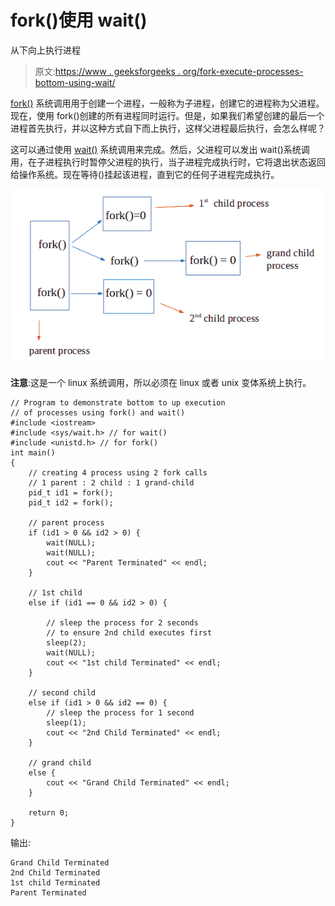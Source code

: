 # fork()使用 wait()

从下向上执行进程

> 原文:[https://www . geeksforgeeks . org/fork-execute-processes-bottom-using-wait/](https://www.geeksforgeeks.org/fork-execute-processes-bottom-using-wait/)

[fork()](https://www.geeksforgeeks.org/fork-system-call/) 系统调用用于创建一个进程，一般称为子进程，创建它的进程称为父进程。现在，使用 fork()创建的所有进程同时运行。但是，如果我们希望创建的最后一个进程首先执行，并以这种方式自下而上执行，这样父进程最后执行，会怎么样呢？

这可以通过使用 [wait()](https://www.geeksforgeeks.org/wait-system-call-c/) 系统调用来完成。然后，父进程可以发出 wait()系统调用，在子进程执行时暂停父进程的执行，当子进程完成执行时，它将退出状态返回给操作系统。现在等待()挂起该进程，直到它的任何子进程完成执行。

![](img/7fbf1892beaa8eb3938b24ea05ff6e74.png)

**注意**:这是一个 linux 系统调用，所以必须在 linux 或者 unix 变体系统上执行。

```
// Program to demonstrate bottom to up execution
// of processes using fork() and wait()
#include <iostream>
#include <sys/wait.h> // for wait()
#include <unistd.h> // for fork()
int main()
{
    // creating 4 process using 2 fork calls
    // 1 parent : 2 child : 1 grand-child
    pid_t id1 = fork();
    pid_t id2 = fork();

    // parent process
    if (id1 > 0 && id2 > 0) {
        wait(NULL);
        wait(NULL);
        cout << "Parent Terminated" << endl;
    }

    // 1st child
    else if (id1 == 0 && id2 > 0) {

        // sleep the process for 2 seconds
        // to ensure 2nd child executes first
        sleep(2);
        wait(NULL);
        cout << "1st child Terminated" << endl;
    }

    // second child
    else if (id1 > 0 && id2 == 0) {
        // sleep the process for 1 second
        sleep(1);
        cout << "2nd Child Terminated" << endl;
    }

    // grand child
    else {
        cout << "Grand Child Terminated" << endl;
    }

    return 0;
}
```

输出:

```
Grand Child Terminated
2nd Child Terminated
1st child Terminated
Parent Terminated

```